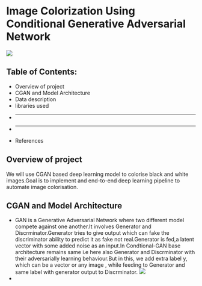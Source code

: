 # Image Colorization Using Conditional Generative Adversarial Network
![](https://towardsdatascience.com/colorizing-black-white-images-with-u-net-and-conditional-gan-a-tutorial-81b2df111cd8)
## Table of Contents:
* Overview of project
* CGAN and Model Architecture
* Data description
* libraries used
* -----
* ------
* References
## Overview of project
We will use CGAN based deep learning model to colorise black and white images.Goal is to implement and end-to-end deep learning pipeline to automate image colorisation.
## CGAN and Model Architecture
* GAN is a Generative Adversarial Network where two different model compete against one another.It involves Generator and Discrminator.Generator tries to give output which can fake the discriminator ability to predict it as fake not real.Generator is fed,a latent vector with some added noise as an input.In Condtional-GAN base architecture remains same i.e here also Generator and Discrminator with their adversarially learning behaviour.But in this, we add extra label y, which can be a vector or any image , while feeding to Generator and same label with generator output to Discrminator.
![](https://jonathan-hui.medium.com/gan-cgan-infogan-using-labels-to-improve-gan-8ba4de5f9c3d)
* 


